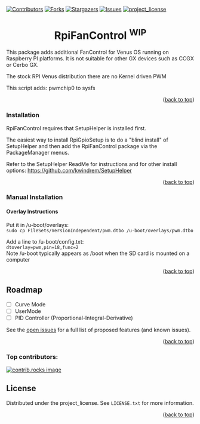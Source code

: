 <!-- Improved compatibility of back to top link: See: https://github.com/othneildrew/Best-README-Template/pull/73 -->
<a id="readme-top"></a>
<!--
*** Thanks for checking out the Best-README-Template. If you have a suggestion
*** that would make this better, please fork the repo and create a pull request
*** or simply open an issue with the tag "enhancement".
*** Don't forget to give the project a star!
*** Thanks again! Now go create something AMAZING! :D
-->



<!-- PROJECT SHIELDS -->
<!--
*** I'm using markdown "reference style" links for readability.
*** Reference links are enclosed in brackets [ ] instead of parentheses ( ).
*** See the bottom of this document for the declaration of the reference variables
*** for contributors-url, forks-url, etc. This is an optional, concise syntax you may use.
*** https://www.markdownguide.org/basic-syntax/#reference-style-links
-->
[![Contributors][contributors-shield]][contributors-url]
[![Forks][forks-shield]][forks-url]
[![Stargazers][stars-shield]][stars-url]
[![Issues][issues-shield]][issues-url]
[![project_license][license-shield]][license-url]
<br />
<h1 align="center">RpiFanControl <sup>WIP</sup></h1>

 

<!-- ABOUT THE PROJECT -->
This package adds additional FanControl for Venus OS running on Raspberry PI platforms. 
It is not suitable for other GX devices such as CCGX or Cerbo GX.

The stock RPI Venus distribution there are no Kernel driven PWM

This script adds:
    pwmchip0 to sysfs

<p align="right">(<a href="#readme-top">back to top</a>)</p>

### Installation

RpiFanControl requires that SetupHelper is installed first.

The easiest way to install RpiGpioSetup is to do a "blind install" of SetupHelper
	and then add the RpiFanControl package via the PackageManager menus.

Refer to the SetupHelper ReadMe for instructions and for other install options:
	https://github.com/kwindrem/SetupHelper

<p align="right">(<a href="#readme-top">back to top</a>)</p>

### Manual Installation


#### Overlay Instructions

Put it in /u-boot/overlays:<br>
```sudo cp FileSets/VersionIndependent/pwm.dtbo /u-boot/overlays/pwm.dtbo```

Add a line to /u-boot/config.txt:<br>
```dtoverlay=pwm,pin=18,func=2```
<br>
Note /u-boot typically appears as /boot when the SD card is mounted on a computer

<p align="right">(<a href="#readme-top">back to top</a>)</p>

<!-- ROADMAP -->

## Roadmap

- [ ] Curve Mode
- [ ] UserMode
- [ ] PID Controller (Proportional-Integral-Derivative)

See the [open issues](https://github.com/oxynatOr/RpiFanControl/issues) for a full list of proposed features (and known issues).

<p align="right">(<a href="#readme-top">back to top</a>)</p>


### Top contributors:

<a href="https://github.com/oxynatOr/RpiFanControl/graphs/contributors">
  <img src="https://contrib.rocks/image?repo=oxynatOr/RpiFanControl" alt="contrib.rocks image" />
</a>

<!-- LICENSE -->
## License

Distributed under the project_license. See `LICENSE.txt` for more information.

<p align="right">(<a href="#readme-top">back to top</a>)</p>


<!-- MARKDOWN LINKS & IMAGES -->
<!-- https://www.markdownguide.org/basic-syntax/#reference-style-links -->
[wip-shield]: https://img.shields.io/github/contributors/oxynatOr/RpiFanControl.svg?style=for-the-badge
[contributors-shield]: https://img.shields.io/github/contributors/oxynatOr/RpiFanControl.svg?style=for-the-badge
[contributors-url]: https://github.com/oxynatOr/RpiFanControl/graphs/contributors
[forks-shield]: https://img.shields.io/github/forks/oxynatOr/RpiFanControl.svg?style=for-the-badge
[forks-url]: https://github.com/oxynatOr/RpiFanControl/network/members
[stars-shield]: https://img.shields.io/github/stars/oxynatOr/RpiFanControl.svg?style=for-the-badge
[stars-url]: https://github.com/oxynatOr/RpiFanControl/stargazers
[issues-shield]: https://img.shields.io/github/issues/oxynatOr/RpiFanControl.svg?style=for-the-badge
[issues-url]: https://github.com/oxynatOr/RpiFanControl/issues
[license-shield]: https://img.shields.io/github/license/oxynatOr/RpiFanControl.svg?style=for-the-badge
[license-url]: https://github.com/oxynatOr/RpiFanControl/blob/master/LICENSE.txt
[Next.js]: https://img.shields.io/badge/next.js-000000?style=for-the-badge&logo=nextdotjs&logoColor=white
[Next-url]: https://nextjs.org/
[React.js]: https://img.shields.io/badge/React-20232A?style=for-the-badge&logo=react&logoColor=61DAFB
[React-url]: https://reactjs.org/
[Vue.js]: https://img.shields.io/badge/Vue.js-35495E?style=for-the-badge&logo=vuedotjs&logoColor=4FC08D
[Vue-url]: https://vuejs.org/
[Angular.io]: https://img.shields.io/badge/Angular-DD0031?style=for-the-badge&logo=angular&logoColor=white
[Angular-url]: https://angular.io/
[Svelte.dev]: https://img.shields.io/badge/Svelte-4A4A55?style=for-the-badge&logo=svelte&logoColor=FF3E00
[Svelte-url]: https://svelte.dev/
[Laravel.com]: https://img.shields.io/badge/Laravel-FF2D20?style=for-the-badge&logo=laravel&logoColor=white
[Laravel-url]: https://laravel.com
[Bootstrap.com]: https://img.shields.io/badge/Bootstrap-563D7C?style=for-the-badge&logo=bootstrap&logoColor=white
[Bootstrap-url]: https://getbootstrap.com
[JQuery.com]: https://img.shields.io/badge/jQuery-0769AD?style=for-the-badge&logo=jquery&logoColor=white
[JQuery-url]: https://jquery.com 
